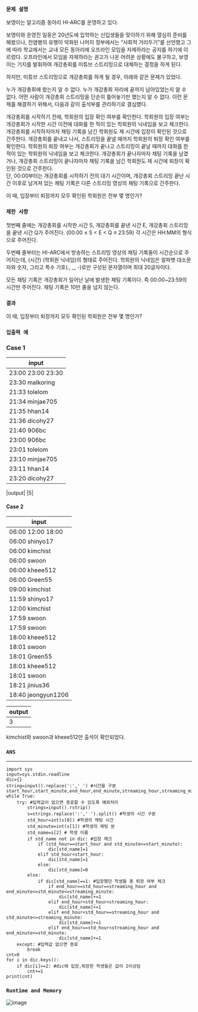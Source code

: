 ### `문제 설명`

보영이는 알고리즘 동아리 HI-ARC를 운영하고 있다.

보영이와 운영진 일동은 20년도에 입학하는 신입생들을 맞이하기 위해 열심히 준비를 해왔으나, 전염병의 유행이 악화된 나머지 정부에서는 “사회적 거리두기”를 선언했고 그에 따라 학교에서는 교내 모든 동아리에 오프라인 모임을 자제하라는 공지를 하기에 이르렀다. 오프라인에서 모임을 자제하라는 권고가 나온 어려운 상황에도 불구하고, 보영이는 기지를 발휘하여 개강총회를 미튜브 스트리밍으로 대체하는 결정을 하게 된다.

하지만, 미튜브 스트리밍으로 개강총회를 하게 될 경우, 아래와 같은 문제가 있었다.

누가 개강총회에 왔는지 알 수 없다.
누가 개강총회 자리에 끝까지 남아있었는지 알 수 없다.
어떤 사람이 개강총회 스트리밍을 단순히 틀어놓기만 했는지 알 수 없다.
이런 문제를 해결하기 위해서, 다음과 같이 출석부를 관리하기로 결심했다.

개강총회를 시작하기 전에, 학회원의 입장 확인 여부를 확인한다. 학회원의 입장 여부는 개강총회가 시작한 시간 이전에 대화를 한 적이 있는 학회원의 닉네임을 보고 체크한다. 개강총회를 시작하자마자 채팅 기록을 남긴 학회원도 제 시간에 입장이 확인된 것으로 간주한다.
개강총회를 끝내고 나서, 스트리밍을 끝낼 때까지 학회원의 퇴장 확인 여부를 확인한다. 학회원의 퇴장 여부는 개강총회가 끝나고 스트리밍이 끝날 때까지 대화를 한 적이 있는 학회원의 닉네임을 보고 체크한다. 개강총회가 끝나자마자 채팅 기록을 남겼거나, 개강총회 스트리밍이 끝나자마자 채팅 기록을 남긴 학회원도 제 시간에 퇴장이 확인된 것으로 간주한다.  
단, 00:00부터는 개강총회를 시작하기 전의 대기 시간이며, 개강총회 스트리밍 끝난 시간 이후로 남겨져 있는 채팅 기록은 다른 스트리밍 영상의 채팅 기록으로 간주한다.

이 때, 입장부터 퇴장까지 모두 확인된 학회원은 전부 몇 명인가?

### `제한 사항`

첫번째 줄에는 개강총회를 시작한 시간 S, 개강총회를 끝낸 시간 E, 개강총회 스트리밍을 끝낸 시간 Q가 주어진다. (00:00 ≤ S < E < Q ≤ 23:59)
각 시간은 HH:MM의 형식으로 주어진다.

두번째 줄부터는 HI-ARC에서 방송하는 스트리밍 영상의 채팅 기록들이 시간순으로 주어지는데, (시간) (학회원 닉네임)의 형태로 주어진다. 학회원의 닉네임은 알파벳 대소문자와 숫자, 그리고 특수 기호(., _, -)로만 구성된 문자열이며 최대 20글자이다.

모든 채팅 기록은 개강총회가 일어난 날에 발생한 채팅 기록이다. 즉 00:00~23:59의 시간만 주어진다. 채팅 기록은 10만 줄을 넘지 않는다.

### `결과`

이 때, 입장부터 퇴장까지 모두 확인된 학회원은 전부 몇 명인가?

### `입출력 예`
### Case 1

|input|
|---|
|23:00 23:00 23:30|
|23:30 malkoring|
|21:33 tolelom|
|21:34 minjae705|
|21:35 hhan14|
|21:36 dicohy27|
|21:40 906bc|
|23:00 906bc|
|23:01 tolelom|
|23:10 minjae705|
|23:11 hhan14|
|23:20 dicohy27|

|output|
|5|

#### Case 2

|input|
|---|
|06:00 12:00 18:00|
|06:00 shinyo17|
|06:00 kimchist|
|06:00 swoon|
|06:00 kheee512|
|06:00 Green55|
|09:00 kimchist|
|11:59 shinyo17|
|12:00 kimchist|
|17:59 swoon|
|17:59 swoon|
|18:00 kheee512|
|18:01 swoon|
|18:01 Green55|
|18:01 kheee512|
|18:01 swoon|
|18:21 jinius36|
|18:40 jeongyun1206|

|output|
|---|
|3|

kimchist와 swoon과 kheee512만 출석이 확인되었다.

### `ANS`

----

```
import sys
input=sys.stdin.readline
dic={}
string=input().replace(':',' ') #시간을 구분
start_hour,start_minute,end_hour,end_minute,streaming_hour,streaming_minute=map(int,string.split())
while True:
    try: #입력값이 없으면 종료할 수 있도록 예외처리
        strings=input().rstrip()
        s=strings.replace(':',' ').split() #학생의 시간 구분
        std_hour=int(s[0]) #학생의 채팅 시간 
        std_minute=int(s[1]) #학생의 채팅 분
        std_name=s[2] # 학생 이름
        if std_name not in dic: #입장 체크
            if (std_hour==start_hour and std_minute<=start_minute):
                dic[std_name]=1
            elif std_hour<start_hour:
                dic[std_name]=1
            else:
                dic[std_name]=0
        else:
            if dic[std_name]==1: #입장했던 학생들 중 퇴장 여부 체크
                if end_hour==std_hour==streaming_hour and end_minute<=std_minute<=streaming_minute:
                    dic[std_name]+=1
                elif end_hour<std_hour<streaming_hour:
                    dic[std_name]+=1
                elif end_hour<std_hour==streaming_hour and std_minute<=streaming_minute:
                    dic[std_name]+=1
                elif end_hour==std_hour<streaming_hour and end_minute<=std_minute:
                    dic[std_name]+=1         
    except: #입력값 없으면 종료
        break    
cnt=0
for i in dic.keys():
    if dic[i]>=2: #dic에 입장,퇴장한 학생들은 값이 2이상임
        cnt+=1
print(cnt)

```

### `Runtime and Memory`

![image](https://user-images.githubusercontent.com/106041072/227896723-d085bbae-d628-4ce7-9b4a-4a997e393f61.png)
